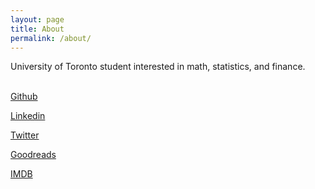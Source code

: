 ```yaml
---
layout: page
title: About
permalink: /about/
---
```


<div class="entry-content">
		<div id="comp-jbftx0jc2balata" class="strc1balata">University of Toronto student interested in math, statistics, and finance.&#8203;</div>
<div></div>
<br>
<div id="comp-jbftx0jc2inlineContent" class="strc1inlineContent">
<div id="comp-jbftx0jc3" class="strc1">
<div id="comp-jbftx0jc3inlineContent" class="strc1inlineContent">
<div id="comp-jbftx0jc5" class="txtNew">
<p class="font_9"><span class="color_15"><a href="https://github.com/daveveitch" target="_blank" rel="noopener">Github</a></span></p>
<p class="font_9"><span class="color_15"><a href="https://www.linkedin.com/in/dveitch/" target="_blank" rel="noopener">Linkedin</a></span></p>
<p class="font_9"><span class="color_15"><a href="https://twitter.com/daveveitch" target="_blank" rel="noopener">Twitter</a></span></p>
<p class="font_9"><span class="color_15"><a href="https://www.goodreads.com/user/show/18825813-david-veitch" target="_blank" rel="noopener">Goodreads</a></span></p>
<p><a href="http://www.imdb.com/user/ur83957353/?ref_=nv_usr_prof_2">IMDB</a></p>
</div>
</div>
</div>
</div>
	</div>
